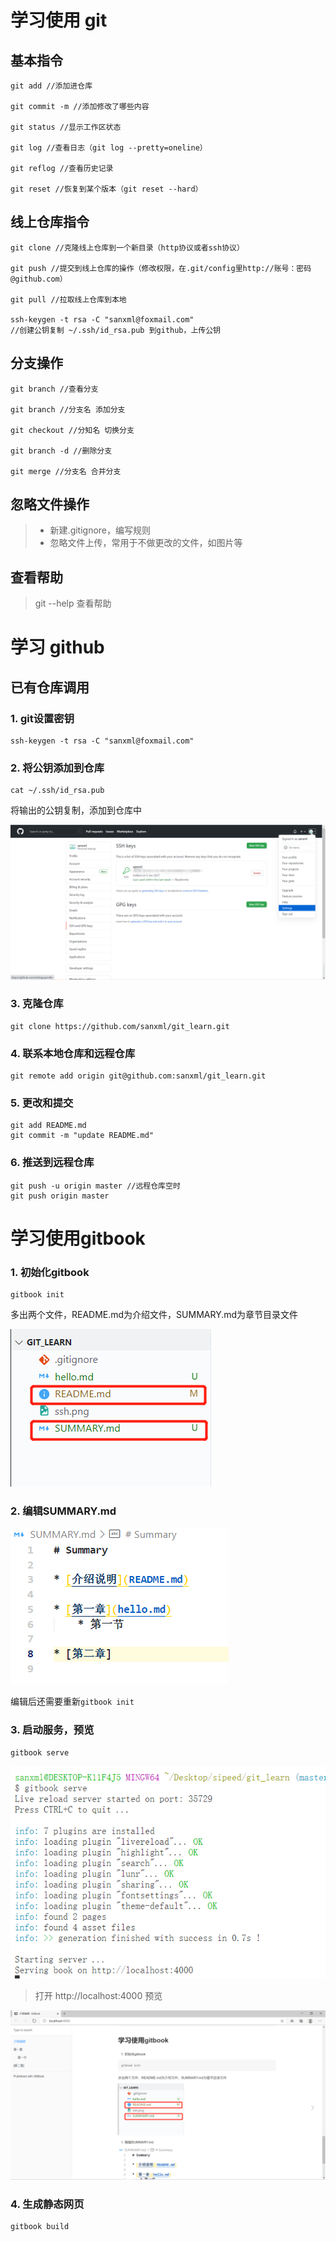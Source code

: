 # 学习使用 git


## 基本指令

``` shell
git add //添加进仓库

git commit -m //添加修改了哪些内容

git status //显示工作区状态

git log //查看日志（git log --pretty=oneline）

git reflog //查看历史记录

git reset //恢复到某个版本（git reset --hard）
```

## 线上仓库指令

``` shell
git clone //克隆线上仓库到一个新目录（http协议或者ssh协议）

git push //提交到线上仓库的操作（修改权限，在.git/config里http://账号：密码@github.com）

git pull //拉取线上仓库到本地

ssh-keygen -t rsa -C "sanxml@foxmail.com"
//创建公钥复制 ~/.ssh/id_rsa.pub 到github，上传公钥
```

## 分支操作

``` shell
git branch //查看分支

git branch //分支名 添加分支

git checkout //分知名 切换分支

git branch -d //删除分支

git merge //分支名 合并分支
```

## 忽略文件操作

> * 新建.gitignore，编写规则
> * 忽略文件上传，常用于不做更改的文件，如图片等

## 查看帮助

> git --help 查看帮助


# 学习 github


## 已有仓库调用

### 1. git设置密钥

``` shell
ssh-keygen -t rsa -C "sanxml@foxmail.com"
```

### 2. 将公钥添加到仓库

``` shell
cat ~/.ssh/id_rsa.pub
```

将输出的公钥复制，添加到仓库中

![添加公钥](./assets/ssh.png)

### 3. 克隆仓库

``` shell
git clone https://github.com/sanxml/git_learn.git
```

### 4. 联系本地仓库和远程仓库

``` shell
git remote add origin git@github.com:sanxml/git_learn.git
```

### 5. 更改和提交

``` shell
git add README.md
git commit -m "update README.md"
```

### 6. 推送到远程仓库

``` shell
git push -u origin master //远程仓库空时
git push origin master
```


# 学习使用gitbook

### 1. 初始化gitbook

``` shell
gitbook init
```
多出两个文件，README.md为介绍文件，SUMMARY.md为章节目录文件

![初始化gitbook](./assets/gitbook_init.png)

### 2. 编辑SUMMARY.md

![编辑SUMMARY.md](./assets/SUMMARY.png)

编辑后还需要重新`gitbook init`

### 3. 启动服务，预览

``` shell
gitbook serve
```
![gitbook serve](./assets/gitbook_serve.png)

> 打开 http://localhost:4000 预览

![gitbook serve2](./assets/gitbook_serve2.png)

### 4. 生成静态网页

``` shell
gitbook build
```
